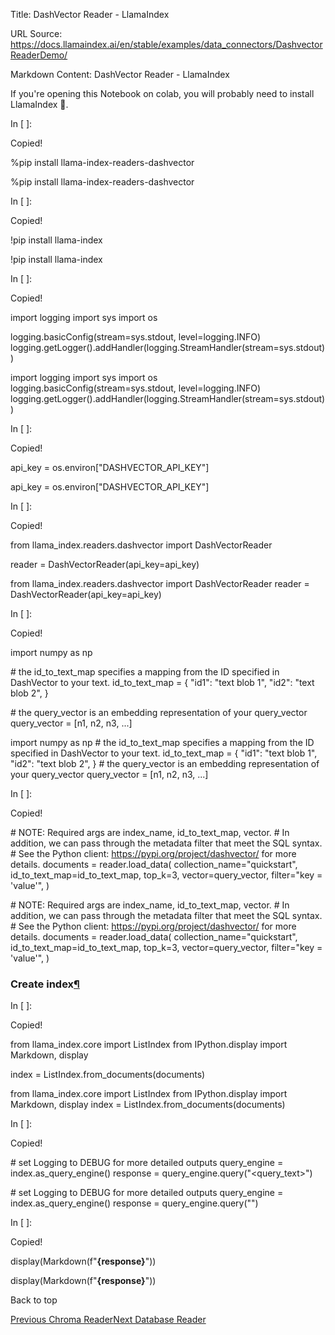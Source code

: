 Title: DashVector Reader - LlamaIndex

URL Source: https://docs.llamaindex.ai/en/stable/examples/data_connectors/DashvectorReaderDemo/

Markdown Content:
DashVector Reader - LlamaIndex


If you're opening this Notebook on colab, you will probably need to install LlamaIndex 🦙.

In \[ \]:

Copied!

%pip install llama\-index\-readers\-dashvector

%pip install llama-index-readers-dashvector

In \[ \]:

Copied!

!pip install llama\-index

!pip install llama-index

In \[ \]:

Copied!

import logging
import sys
import os

logging.basicConfig(stream\=sys.stdout, level\=logging.INFO)
logging.getLogger().addHandler(logging.StreamHandler(stream\=sys.stdout))

import logging import sys import os logging.basicConfig(stream=sys.stdout, level=logging.INFO) logging.getLogger().addHandler(logging.StreamHandler(stream=sys.stdout))

In \[ \]:

Copied!

api\_key \= os.environ\["DASHVECTOR\_API\_KEY"\]

api\_key = os.environ\["DASHVECTOR\_API\_KEY"\]

In \[ \]:

Copied!

from llama\_index.readers.dashvector import DashVectorReader

reader \= DashVectorReader(api\_key\=api\_key)

from llama\_index.readers.dashvector import DashVectorReader reader = DashVectorReader(api\_key=api\_key)

In \[ \]:

Copied!

import numpy as np

\# the id\_to\_text\_map specifies a mapping from the ID specified in DashVector to your text.
id\_to\_text\_map \= {
    "id1": "text blob 1",
    "id2": "text blob 2",
}

\# the query\_vector is an embedding representation of your query\_vector
query\_vector \= \[n1, n2, n3, ...\]

import numpy as np # the id\_to\_text\_map specifies a mapping from the ID specified in DashVector to your text. id\_to\_text\_map = { "id1": "text blob 1", "id2": "text blob 2", } # the query\_vector is an embedding representation of your query\_vector query\_vector = \[n1, n2, n3, ...\]

In \[ \]:

Copied!

\# NOTE: Required args are index\_name, id\_to\_text\_map, vector.
\# In addition, we can pass through the metadata filter that meet the SQL syntax.
\# See the Python client: https://pypi.org/project/dashvector/ for more details.
documents \= reader.load\_data(
    collection\_name\="quickstart",
    id\_to\_text\_map\=id\_to\_text\_map,
    top\_k\=3,
    vector\=query\_vector,
    filter\="key = 'value'",
)

\# NOTE: Required args are index\_name, id\_to\_text\_map, vector. # In addition, we can pass through the metadata filter that meet the SQL syntax. # See the Python client: https://pypi.org/project/dashvector/ for more details. documents = reader.load\_data( collection\_name="quickstart", id\_to\_text\_map=id\_to\_text\_map, top\_k=3, vector=query\_vector, filter="key = 'value'", )

### Create index[¶](https://docs.llamaindex.ai/en/stable/examples/data_connectors/DashvectorReaderDemo/#create-index)

In \[ \]:

Copied!

from llama\_index.core import ListIndex
from IPython.display import Markdown, display

index \= ListIndex.from\_documents(documents)

from llama\_index.core import ListIndex from IPython.display import Markdown, display index = ListIndex.from\_documents(documents)

In \[ \]:

Copied!

\# set Logging to DEBUG for more detailed outputs
query\_engine \= index.as\_query\_engine()
response \= query\_engine.query("<query\_text>")

\# set Logging to DEBUG for more detailed outputs query\_engine = index.as\_query\_engine() response = query\_engine.query("")

In \[ \]:

Copied!

display(Markdown(f"<b>{response}</b>"))

display(Markdown(f"**{response}**"))

Back to top

[Previous Chroma Reader](https://docs.llamaindex.ai/en/stable/examples/data_connectors/ChromaDemo/)[Next Database Reader](https://docs.llamaindex.ai/en/stable/examples/data_connectors/DatabaseReaderDemo/)
